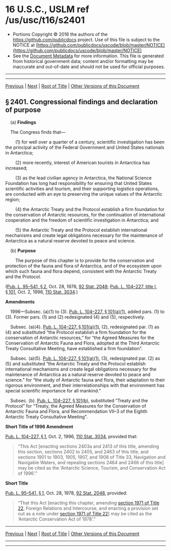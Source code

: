 ---
---

# 16 U.S.C., USLM ref /us/usc/t16/s2401

* Portions Copyright © 2016 the authors of the https://github.com/publicdocs project.
  Use of this file is subject to the NOTICE at [https://github.com/publicdocs/uscode/blob/master/NOTICE](https://github.com/publicdocs/uscode/blob/master/NOTICE)
* See the [Document Metadata](././../../../..//README.md) for more information.
  This file is generated from historical government data; content and/or formatting may be inaccurate and out-of-date and should not be used for official purposes.

----------
----------

[Previous](./../../../..//us/usc/t16/ch44/m__us_usc_t16_ch44.md) | [Next](./../../../..//us/usc/t16/ch44/m__us_usc_t16_s2402.md) | [Root of Title](./../../../../) | [Other Versions of this Document](https://publicdocs.github.io/go/links?ns=uslm&ref=%2Fus%2Fusc%2Ft16%2Fs2401)

## § 2401. Congressional findings and declaration of purpose

    (a) __Findings__ 

    The Congress finds that—

        (1) for well over a quarter of a century, scientific investigation has been the principal activity of the Federal Government and United States nationals in Antarctica;

        (2) more recently, interest of American tourists in Antarctica has increased;

        (3) as the lead civilian agency in Antarctica, the National Science Foundation has long had responsibility for ensuring that United States scientific activities and tourism, and their supporting logistics operations, are conducted with an eye to preserving the unique values of the Antarctic region;

        (4) the Antarctic Treaty and the Protocol establish a firm foundation for the conservation of Antarctic resources, for the continuation of international cooperation and the freedom of scientific investigation in Antarctica; and

        (5) the Antarctic Treaty and the Protocol establish international mechanisms and create legal obligations necessary for the maintenance of Antarctica as a natural reserve devoted to peace and science.

    (b) __Purpose__ 

        The purpose of this chapter is to provide for the conservation and protection of the fauna and flora of Antarctica, and of the ecosystem upon which such fauna and flora depend, consistent with the Antarctic Treaty and the Protocol.

([Pub. L. 95–541, § 2][/us/pl/95/541/s2], Oct. 28, 1978, [92 Stat. 2048][/us/stat/92/2048]; [Pub. L. 104–227, title I, § 101][/us/pl/104/227/s101], Oct. 2, 1996, [110 Stat. 3034][/us/stat/110/3034].)

 __Amendments__ 

    1996—Subsec. (a)(1) to (3). [Pub. L. 104–227, § 101(a)(1)][/us/pl/104/227/s101/a/1], added pars. (1) to (3). Former pars. (1) and (2) redesignated (4) and (5), respectively.

    Subsec. (a)(4). [Pub. L. 104–227, § 101(a)(1)][/us/pl/104/227/s101/a/1], (2), redesignated par. (1) as (4) and substituted “the Protocol establish a firm foundation for the conservation of Antarctic resources,” for “the Agreed Measures for the Conservation of Antarctic Fauna and Flora, adopted at the Third Antarctic Treaty Consultative Meeting, have established a firm foundation”.

    Subsec. (a)(5). [Pub. L. 104–227, § 101(a)(1)][/us/pl/104/227/s101/a/1], (3), redesignated par. (2) as (5) and substituted “the Antarctic Treaty and the Protocol establish international mechanisms and create legal obligations necessary for the maintenance of Antarctica as a natural reserve devoted to peace and science.” for “the study of Antarctic fauna and flora, their adaptation to their rigorous environment, and their interrelationships with that environment has special scientific importance for all mankind.”

    Subsec. (b). [Pub. L. 104–227, § 101(b)][/us/pl/104/227/s101/b], substituted “Treaty and the Protocol” for “Treaty, the Agreed Measures for the Conservation of Antarctic Fauna and Flora, and Recommendation VII–3 of the Eighth Antarctic Treaty Consultative Meeting”.

 __Short Title of 1996 Amendment__ 

[Pub. L. 104–227, § 1][/us/pl/104/227/s1], Oct. 2, 1996, [110 Stat. 3034][/us/stat/110/3034], provided that: 

> “This Act \[enacting sections 2403a and 2413 of this title, amending this section, sections 2402 to 2405, and 2463 of this title, and sections 1901 to 1903, 1905, 1907, and 1908 of Title 33, Navigation and Navigable Waters, and repealing sections 2464 and 2466 of this title\] may be cited as the ‘Antarctic Science, Tourism, and Conservation Act of 1996’.”

 __Short Title__ 

[Pub. L. 95–541, § 1][/us/pl/95/541/s1], Oct. 28, 1978, [92 Stat. 2048][/us/stat/92/2048], provided: 

> “That this Act \[enacting this chapter, amending [section 1971 of Title 22][/us/usc/t22/s1971], Foreign Relations and Intercourse, and enacting a provision set out as a note under [section 1971 of Title 22][/us/usc/t22/s1971]\] may be cited as the ‘Antarctic Conservation Act of 1978’.”

----------

[Previous](./../../../..//us/usc/t16/ch44/m__us_usc_t16_ch44.md) | [Next](./../../../..//us/usc/t16/ch44/m__us_usc_t16_s2402.md) | [Root of Title](./../../../../) | [Other Versions of this Document](https://publicdocs.github.io/go/links?ns=uslm&ref=%2Fus%2Fusc%2Ft16%2Fs2401)

----------
----------

[/us/pl/95/541/s2]: https://publicdocs.github.io/go/links?ns=uslm&ref=%2Fus%2Fpl%2F95%2F541%2Fs2
[/us/stat/92/2048]: https://publicdocs.github.io/go/links?ns=uslm&ref=%2Fus%2Fstat%2F92%2F2048
[/us/pl/104/227/s101]: https://publicdocs.github.io/go/links?ns=uslm&ref=%2Fus%2Fpl%2F104%2F227%2Fs101
[/us/stat/110/3034]: https://publicdocs.github.io/go/links?ns=uslm&ref=%2Fus%2Fstat%2F110%2F3034
[/us/pl/104/227/s101/a/1]: https://publicdocs.github.io/go/links?ns=uslm&ref=%2Fus%2Fpl%2F104%2F227%2Fs101%2Fa%2F1
[/us/pl/104/227/s101/a/1]: https://publicdocs.github.io/go/links?ns=uslm&ref=%2Fus%2Fpl%2F104%2F227%2Fs101%2Fa%2F1
[/us/pl/104/227/s101/a/1]: https://publicdocs.github.io/go/links?ns=uslm&ref=%2Fus%2Fpl%2F104%2F227%2Fs101%2Fa%2F1
[/us/pl/104/227/s101/b]: https://publicdocs.github.io/go/links?ns=uslm&ref=%2Fus%2Fpl%2F104%2F227%2Fs101%2Fb
[/us/pl/104/227/s1]: https://publicdocs.github.io/go/links?ns=uslm&ref=%2Fus%2Fpl%2F104%2F227%2Fs1
[/us/stat/110/3034]: https://publicdocs.github.io/go/links?ns=uslm&ref=%2Fus%2Fstat%2F110%2F3034
[/us/pl/95/541/s1]: https://publicdocs.github.io/go/links?ns=uslm&ref=%2Fus%2Fpl%2F95%2F541%2Fs1
[/us/stat/92/2048]: https://publicdocs.github.io/go/links?ns=uslm&ref=%2Fus%2Fstat%2F92%2F2048
[/us/usc/t22/s1971]: https://publicdocs.github.io/go/links?ns=uslm&ref=%2Fus%2Fusc%2Ft22%2Fs1971
[/us/usc/t22/s1971]: https://publicdocs.github.io/go/links?ns=uslm&ref=%2Fus%2Fusc%2Ft22%2Fs1971


